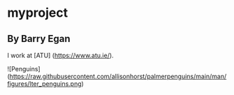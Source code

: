 # myproject
## By Barry Egan

I work at [ATU] (https://www.atu.ie/).

![Penguins] (https://raw.githubusercontent.com/allisonhorst/palmerpenguins/main/man/figures/lter_penguins.png)